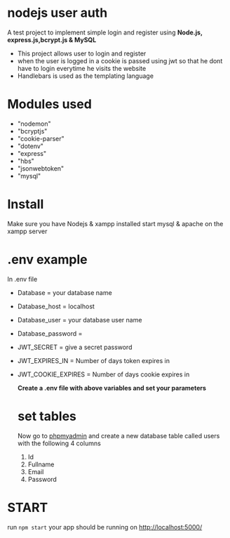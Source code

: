 # nodejs user auth
A test project to implement simple login and register using **Node.js, express.js,bcrypt.js & MySQL**
* This project allows user to login and register 
* when the user is logged in a cookie is passed using jwt so that he dont have to login everytime he visits the website
* Handlebars is used as the templating language

# Modules used
* "nodemon"
* "bcryptjs"
* "cookie-parser"
* "dotenv"
* "express"
* "hbs"
* "jsonwebtoken"
* "mysql"

# Install
Make sure you have Nodejs & xampp installed
start mysql & apache on the xampp server 


# .env example
In .env file

* Database = your database name
* Database_host = localhost
* Database_user = your database user name 
* Database_password = 
* JWT_SECRET = give a secret password
* JWT_EXPIRES_IN = Number of days  token expires in 
* JWT_COOKIE_EXPIRES = Number of days cookie expires in
  
  **Create a .env file with above variables and set your parameters**
  
  
  
  # set tables
  Now go to [phpmyadmin](http://localhost/phpmyadmin/index.php)
  and create a new database table called users with the following 4 columns
  1. Id
  2. Fullname
  3. Email
  4. Password

 

 # START
  run 
  ```npm start```
  your app should be running on [http://localhost:5000/](http://localhost:5000/)
  
  


  
  
  
  
